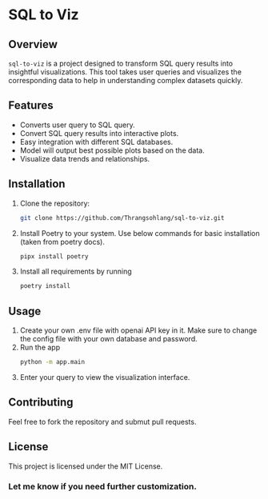 # SQL to Viz

## Overview

`sql-to-viz` is a project designed to transform SQL query results into insightful visualizations. This tool takes user queries and visualizes the corresponding data to help in understanding complex datasets quickly.

## Features

- Converts user query to SQL query.
- Convert SQL query results into interactive plots.
- Easy integration with different SQL databases.
- Model will output best possible plots based on the data.
- Visualize data trends and relationships.

## Installation

1. Clone the repository:
   ```bash
   git clone https://github.com/Thrangsohlang/sql-to-viz.git
   ```
2. Install Poetry to your system. Use below commands for basic installation (taken from poetry docs).
   ```bash
   pipx install poetry
   ```
3. Install all requirements by running
   ```bash
   poetry install
   ```
## Usage
1. Create your own .env file with openai API key in it. Make sure to change the config file with your own database and password.
2. Run the app
   ```bash
   python -m app.main
   ```
3. Enter your query to view the  visualization interface.

## Contributing
Feel free to fork the repository and submut pull requests.

## License
This project is licensed under the MIT License.

### Let me know if you need further customization.
   
